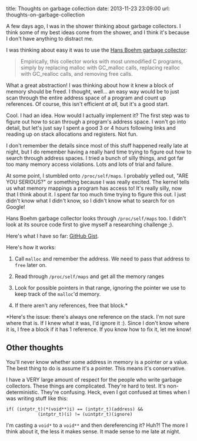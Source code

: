 title: Thoughts on garbage collection
date: 2013-11-23 23:09:00
url: thoughts-on-garbage-collection

A few days ago, I was in the shower thinking about garbage collectors. I think some of my best ideas come from the shower, and I think it's because I don't have anything to distract me.

I was thinking about easy it was to use the [Hans Boehm garbage collector](http://www.hpl.hp.com/personal/Hans_Boehm/gc/):

> Empirically, this collector works with most unmodified C programs, simply by replacing malloc with GC_malloc calls, replacing realloc with GC_realloc calls, and removing free calls.

What a great abstraction! I was thinking about how it knew a block of memory should be freed. I thought, well... an easy way would be to just scan through the entire address space of a program and count up references. Of course, this isn't efficient *at all,* but it's a good start.

Cool. I had an idea. How would I actually implement it? The first step was to figure out how to scan through a program's address space. I won't go into detail, but let's just say I spent a good 3 or 4 hours following links and reading up on stack allocations and registers. Not fun.

I don't remember the details since most of this stuff happened really late at night, but I do remember having a really hard time trying to figure out how to search through address spaces. I tried a bunch of silly things, and got far too many memory access violations. Lots and lots of trial and failure.

At some point, I stumbled onto `/proc/self/maps`. I probably yelled out, "ARE YOU SERIOUS?" or something because I was really excited. The kernel tells us what memory mappings a program has access to! It's really silly, now that I think about it. I spent far too much time trying to figure this out. I just didn't know what I didn't know, so I didn't know what to search for on Google!

Hans Boehm garbage collector looks through `/proc/self/maps` too. I didn't look at its source code first to give myself a researching challenge ;).

Here's what I have so far: [GitHub Gist](https://gist.github.com/PreetamJinka/7611115).

Here's how it works:

1. Call `malloc` and remember the address. We need to pass that address to `free` later on.

2. Read through `/proc/self/maps` and get all the memory ranges

3. Look for possible pointers in that range, ignoring the pointer we use to keep track of the `malloc`'d memory.

4. If there aren't any references, free that block.*

*Here's the issue: there's always one reference on the stack. I'm not sure where that is. If I knew what it was, I'd ignore it :). Since I don't know where it is, I free a block if it has 1 reference. If you know how to fix it, let me know!

## Other thoughts

You'll never know whether some address in memory is a pointer or a value. The best thing to do is assume it's a pointer. This means it's conservative.

I have a VERY large amount of respect for the people who write garbage collectors. These things are complicated. They're hard to test. It's non-deterministic. They're confusing. Heck, even I got confused at times when I was writing stuff like this:

    if( (intptr_t)(*(void**)i) == (intptr_t)(address) &&
				(intptr_t)(i) != (uintptr_t)(ignore)

I'm casting a `void*` to a `void**` and then dereferencing it? Huh?! The more I think about it, the less it makes sense. It made sense to me late at night.

